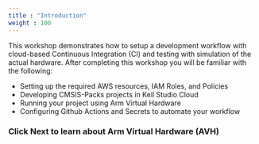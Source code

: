 ```yaml
---
title : "Introduction"
weight : 100
---
```


This workshop demonstrates how to setup a development workflow with cloud-based Continuous Integration (CI) and testing with simulation of the actual hardware. After completing this workshop you will be familiar with the following:
  
- Setting up the required AWS resources, IAM Roles, and Policies
- Developing CMSIS-Packs projects in Keil Studio Cloud
- Running your project using Arm Virtual Hardware
- Configuring Github Actions and Secrets to automate your workflow

### Click Next to learn about Arm Virtual Hardware (AVH)
